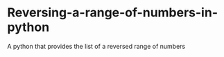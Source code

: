 # Reversing-a-range-of-numbers-in-python
A python that provides the list of a reversed range of numbers
